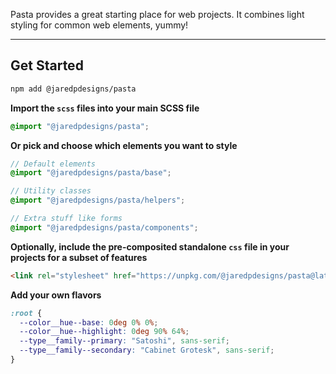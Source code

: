 <section class="preamble border__bottom color__bg--highlight--light color__border--highlight--semi flow__grid oomph__v--l padding__bottom--l padding__top--l"><p>Pasta provides a great starting place for web projects. It combines light styling for common web elements, yummy!</p></section>

---

## Get Started

```bash
npm add @jaredpdesigns/pasta
```

**Import the `scss` files into your main SCSS file**

```scss
@import "@jaredpdesigns/pasta";
```

**Or pick and choose which elements you want to style**

```scss
// Default elements
@import "@jaredpdesigns/pasta/base";

// Utility classes
@import "@jaredpdesigns/pasta/helpers";

// Extra stuff like forms
@import "@jaredpdesigns/pasta/components";
```

**Optionally, include the pre-composited standalone `css` file in your projects for a subset of features**

```html
<link rel="stylesheet" href="https://unpkg.com/@jaredpdesigns/pasta@latest/pasta.css"/>
```

**Add your own flavors**

```css
:root {
  --color__hue--base: 0deg 0% 0%;
  --color__hue--highlight: 0deg 90% 64%;
  --type__family--primary: "Satoshi", sans-serif;
  --type__family--secondary: "Cabinet Grotesk", sans-serif;
}
```
